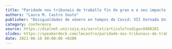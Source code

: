 ```yaml
---
title: "Paridade nos tribunais de traballo fin de grao e o seu impacto nas cualificacións do estudantado"
authors: "Laura M. Castro Souto"
publisher: "Desigualdades de xénero en tempos de Covid: VII Xornada Universitaria Galega en Xénero (XUGeX’21)"
category: conference
source: https://dialnet.unirioja.es/servlet/articulo?codigo=9480281
slides: https://speakerdeck.com/lmcastro/paridade-nos-tribunais-de-traballo-fin-de-grao-e-o-seu-impacto-nas-cualificacions-do-estudantado
date: 2021-06-10 00:00:00 +0200
---
```

